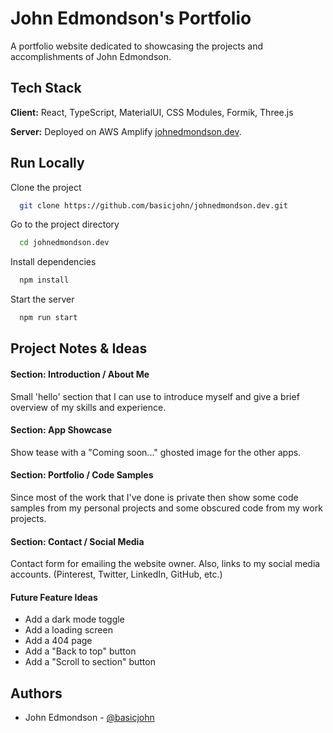 # John Edmondson's Portfolio

A portfolio website dedicated to showcasing the projects and accomplishments of John Edmondson.

## Tech Stack

**Client:** React, TypeScript, MaterialUI, CSS Modules, Formik, Three.js

**Server:** Deployed on AWS Amplify [johnedmondson.dev](https://johnedmondson.dev).

## Run Locally

Clone the project

```bash
  git clone https://github.com/basicjohn/johnedmondson.dev.git
```

Go to the project directory

```bash
  cd johnedmondson.dev
```

Install dependencies

```bash
  npm install
```

Start the server

```bash
  npm run start
```

## Project Notes & Ideas

#### Section: Introduction / About Me

Small 'hello' section that I can use to introduce myself and give a brief overview of my skills and experience.

#### Section: App Showcase

Show tease with a "Coming soon..." ghosted image for the other apps.

#### Section: Portfolio / Code Samples

Since most of the work that I've done is private then show some code samples from my personal projects and some obscured code from my work projects.

#### Section: Contact / Social Media

Contact form for emailing the website owner. Also, links to my social media accounts. (Pinterest, Twitter, LinkedIn, GitHub, etc.)

#### Future Feature Ideas

- Add a dark mode toggle
- Add a loading screen
- Add a 404 page
- Add a "Back to top" button
- Add a "Scroll to section" button

## Authors

- John Edmondson - [@basicjohn](https://www.github.com/basicjohn)
